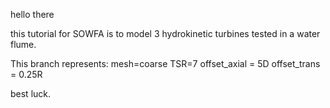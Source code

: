 hello there

this tutorial for SOWFA is to model 3 hydrokinetic turbines
tested in a water flume.

This branch represents:
mesh=coarse
TSR=7
offset_axial = 5D
offset_trans = 0.25R

best luck.

